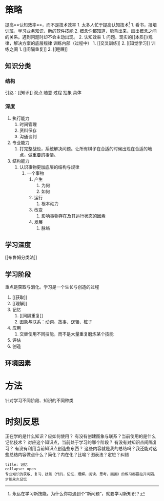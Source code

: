 # 策略
提高==认知效率==，而不是技术效率
	1. 太多人忙于提高认知技术[^1]
		1. 看书，报培训班，学习业务知识，新的软件技能
		2. 概念你都知道，能背出来，画出概念之间的关系。遇到问题时却不会主动出现。
	2. 认知效率
		1. 问题、现实的[[本质]]/规律，解决方案的底层规律
训练内部（过程中）
	1. [[交叉训练]]
	2. [[知觉学习]]
训练之间
	1. [[间隔重复]]
	2. [[睡眠]]
## 知识分类
### 结构
引路：[[知识]]
观点
随意
过程
抽象
具体
### 深度
1. 执行能力
	1. 时间管理
	2. 资料保存
	3. 沟通谈判
2. 专业能力
	1. 打完整战役，系统解决问题。让所有棋子在合适的时候出现在合适的地点，做重要的事情。
3. 结构能力
	1. 认识事物更加底层的结构与规律
		1. 一个事物
			1. 产生
				1. 为何
				2. 如何
			2. 运行
				1. 根本动力
			3. 改变
				1. 影响事物存在及其运行状态的因素
			4. 发展
				1. 脉络
## 学习深度
[[布鲁姆分类法]]
## 学习阶段
重点是获取与消化。学习是一个生长与创造的过程
1. [[获取]]
2. [[理解]]
3. 记忆
	1. [[间隔重复]]
	2. 图象与联系：动词、故事、逻辑、桩子
4. 应用
	1. 交替使用不同技能，而不是大量重复磨炼某个技能
6. 评估
7. 创造
## 环境因素
# 方法
针对学习不同阶段、知识的不同种类
# 时刻反思
正在学的是什么知识？应如何使用？
有没有创建图象与联系？当前使用的是什么记忆技术？
对应这个知识点，当前处于学习的哪个阶段？
有没有对知识点间隔复习？
有没有利用当前知识点创造些东西？
这些内容就是我的总结吗？我还能对这些总结内容做点什么？简化？内在化？比喻？图表法？定桩？纠错
```ad-note
title: 记忆
collapse: open
专业知识的获取、复习、技能（代码，记忆，理解，阅读，思考，画画）的练习都要拉开间隔，才能永久记忆

```

[^1]: 永远在学习新技能。为什么你每遇到个“新问题”，就要学习新知识？